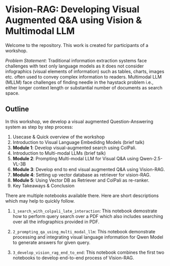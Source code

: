 # Vision-RAG: Developing Visual Augmented Q&A using Vision & Multimodal LLM
Welcome to the repository. This work is created for participants of a workshop.

*Problem Statement*: Traditional information extraction systems face challenges with text only language models as it does not consider infographics (visual elements of information) such as tables, charts, images etc. often used to convey complex information to readers. 
Multimodal LLM (MLLM) face challenges of finding needle in the haystack problem i.e., either longer context length or substantial number of documents as search space.

## Outline
In this workshop, we develop a visual augmented Question-Answering system as step by step process:
1. Usecase & Quick overview of the workshop
2. Introduction to Visual Language Embedidng Models (brief talk)
3. **Module 1**: Develop visual-augmented search using ColPali.
4. Introduction to Multi-modal LLMs (brief talk) 
5. **Module 2**: Prompting Multi-modal LLM for Visual Q&A using Qwen-2.5-VL-3B
6. **Module 3**: Develop end to end visual augmented Q&A using Vision-RAG.
7. **Module 4**: Setting up vector database as retriever for vision-RAG.
8. **Module 5**: Using Vector DB as Retriever and ColPali as re-ranker.
9. Key Takeaways & Conclusion 

There are multiple notebooks available there. Here are short descriptions which may help to quickly follow.

1. `1_search_with_colpali_late_interaction`: This notebook demostrate how to perform query search over a PDF which also includes searching over all the infographics provided in PDF.

2. `2_prompting_qa_using_multi_modal_llm`: This notebook demonstrate processing and integrating visual language information for Qwen Model to generate answers for given query.

3. `3_develop_vision_rag_end_to_end`: This notebook combines the first two notebooks to develop end-to-end process of Vision-RAG.
